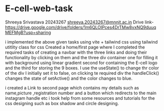 # E-cell-web-task
Shreeya Srivastava 20243267 shreeya.20243267@mnnit.ac.in
Drive link-
https://drive.google.com/drive/folders/1m6QLOIPces4DrTMw8vxNQ9duuqMEFMgB?usp=sharing



i implemented the above given tasks using vite + tailwind css using tailwind utitlity class for css
Created a home/first page where I completed the required tasks of creating a navbar with the three links and doing their functionality by clicking on them and the three div container one for filling it with background using linear gradient second for containing the E-cell logo and the third for storing the 9 boxes. I use the useState() to change thr color of the div 
I initially set it to false, on clicking te required div the handleClick() changes the state of setActive() and the color changes to blue.

i created a Link to second page  which contains my details such as name,picture ,registration number and a button which redirects to the main instagram handle etc
i took help from some resources and tutorials for the css designing such as box shadow and circle designing.

 

